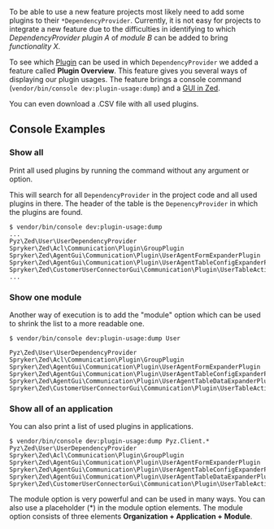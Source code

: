 To be able to use a new feature projects most likely need to add some plugins to their `*DependencyProvider`. Currently, it is not easy for projects to integrate a new feature due to the difficulties in identifying to which *DependencyProvider plugin A* of *module B* can be added to bring *functionality X*.

To see which [Plugin](https://documentation.spryker.com/docs/en/en/plugin) can be used in which `DependencyProvider` we added a feature called **Plugin Overview**. This feature gives you several ways of displaying our plugin usages. The feature brings a console command (`vendor/bin/console dev:plugin-usage:dump`) and a [GUI in Zed](http://zed.de.suite-nonsplit.local/development/dependency-provider-plugin-usage).

You can even download a .CSV file with all used plugins.

## Console Examples
### Show all
Print all used plugins by running the command without any argument or option.

This will search for all `DependencyProvider` in the project code and all used plugins in there. The header of the table is the `DepenencyProvider` in which the plugins are found.

```
$ vendor/bin/console dev:plugin-usage:dump
...
Pyz\Zed\User\UserDependencyProvider
Spryker\Zed\Acl\Communication\Plugin\GroupPlugin 
Spryker\Zed\AgentGui\Communication\Plugin\UserAgentFormExpanderPlugin  
Spryker\Zed\AgentGui\Communication\Plugin\UserAgentTableConfigExpanderPlugin 
Spryker\Zed\CustomerUserConnectorGui\Communication\Plugin\UserTableActionExpanderPlugin 
...
```

### Show one module
Another way of execution is to add the "module" option which can be used to shrink the list to a more readable one.

```
$ vendor/bin/console dev:plugin-usage:dump User
 
Pyz\Zed\User\UserDependencyProvider  
Spryker\Zed\Acl\Communication\Plugin\GroupPlugin 
Spryker\Zed\AgentGui\Communication\Plugin\UserAgentFormExpanderPlugin
Spryker\Zed\AgentGui\Communication\Plugin\UserAgentTableConfigExpanderPlugin 
Spryker\Zed\AgentGui\Communication\Plugin\UserAgentTableDataExpanderPlugin 
Spryker\Zed\CustomerUserConnectorGui\Communication\Plugin\UserTableActionExpanderPlugin
```

### Show all of an application
You can also print a list of used plugins in applications.

```
$ vendor/bin/console dev:plugin-usage:dump Pyz.Client.*
Pyz\Zed\User\UserDependencyProvider
Spryker\Zed\Acl\Communication\Plugin\GroupPlugin  
Spryker\Zed\AgentGui\Communication\Plugin\UserAgentFormExpanderPlugin  
Spryker\Zed\AgentGui\Communication\Plugin\UserAgentTableConfigExpanderPlugin 
Spryker\Zed\AgentGui\Communication\Plugin\UserAgentTableDataExpanderPlugin
Spryker\Zed\CustomerUserConnectorGui\Communication\Plugin\UserTableActionExpanderPlugin
```

The module option is very powerful and can be used in many ways. You can also use a placeholder (*) in the module option elements. The module option consists of three elements **Organization + Application + Module**.

<!-- Last review date: Feb 11, 2019 by René Klatt, Dmitry Beirak, Anastasija Datsun -->